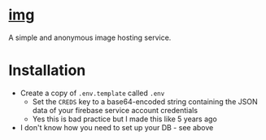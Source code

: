 # [img](https://i.marcusj.tech)

A simple and anonymous image hosting service.

# Installation

* Create a copy of `.env.template` called `.env`
    * Set the `CREDS` key to a base64-encoded string containing the JSON data of your firebase service account credentials
    * Yes this is bad practice but I made this like 5 years ago
* I don't know how you need to set up your DB - see above
